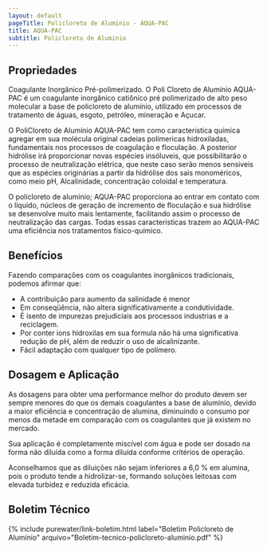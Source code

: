 ```yaml
---
layout: default
pageTitle: Policloreto de Aluminio - AQUA-PAC
title: AQUA-PAC
subtitle: Policloreto de Aluminio
---
```


## Propriedades
Coagulante Inorgânico Pré-polimerizado.
O Poli Cloreto de Alumínio AQUA-PAC é um coagulante inorgânico catiônico pré polimerizado de alto peso molecular a base de policloreto de alumínio, utilizado em processos de tratamento de águas, esgoto, petróleo, mineração e Açucar.

O PoliCloreto de Alumínio AQUA-PAC tem como caracteristica química agregar em sua molécula original cadeias polímericas hidroxiladas, fundamentais nos processos de coagulação e floculação. A posterior hidrólise irá proporcionar novas espécies insóluveis, que possibilitarão o processo de neutralização elétrica, que neste caso serão menos sensiveis que as espécies originárias a partir da hidrólise dos sais monoméricos, como meio pH, Alcalinidade, concentração coloidal e temperatura.

O policloreto de alumínio; AQUA-PAC proporciona ao entrar em contato com o líquido, núcleos de geração de incremento de floculação e sua hidrólise se desenvolve muito mais lentamente, facilitando assim o processo de neutralização das cargas. Todas essas caracteristicas trazem ao AQUA-PAC uma eficiência nos tratamentos físico-químico.

## Benefícios
Fazendo comparações com os coagulantes inorgânicos tradicionais, podemos afirmar que:

- A contribuição para aumento da salinidade é menor 
- Em conseqüência, não altera significativamente a condutividade. 
- É isento de impurezas prejudiciais aos processos industrias e a reciclagem. 
- Por conter ions hidroxilas em sua formula não há uma significativa redução de pH, além de reduzir o uso de alcalinizante. 
- Fácil adaptação com qualquer tipo de polímero.

## Dosagem e Aplicação

As dosagens para obter uma performance melhor do produto devem ser sempre menores do que os demais  coagulantes  a  base  de  alumínio,  devido a maior eficiência e concentração de alumina, diminuindo o consumo por menos da metade em comparação com os coagulantes que já existem no mercado.

Sua aplicação é completamente miscível com água e pode ser dosado na forma não diluída como a forma diluída conforme critérios de operação.

Aconselhamos que as diluições não sejam inferiores a 6,0  % em alumina, pois o produto tende a hidrolizar-se, formando soluções leitosas com elevada turbidez e reduzida eficácia. 

## Boletim Técnico

{% include purewater/link-boletim.html 
   label="Boletim Policloreto de Alumínio" 
   arquivo="Boletim-tecnico-policloreto-aluminio.pdf" %}
